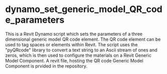 # dynamo_set_generic_model_QR_code_parameters
This is a Revit Dynamo script which sets the parameters of a three dimensional generic model QR code element.
The QR code element can be used to tag spaces or elements within Revit.
The script uses the "pyQRcode" library to convert a text string to an Ascii stream of ones and zeros, which is then used to configure the materials on a Revit Generic Model Component.
A revit file, hosting the QR code Generic Model Component is prvided in the repository.
